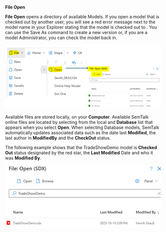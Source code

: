 **File Open**

**File Open** opens a directory of available Models. If you open a model that is checked out by another user, you will see a red error message next to the model name in your Explorer stating that the model is checked out to <user x>. You can use the Save As command to create a new version or, if you are a model Administrator, you can check the model back in.

![alt text](<images/FileOpen.png>)

Available files are stored locally, on your **Computer**. Available SemTalk online files are located by selecting from the local and **Database** list that appears when you select **Open**. When selecting Database models, SemTalk automatically updates associated data such as the date last **Modified**, the last author in **ModifiedBy** and the **CheckOut** status.

The following example shows that the TradeShowDemo model is **Checked Out** status designated by the red star, the **Last Modified** Date and who it was **Modified By**.

![alt text](<images/FileOpenCheckOut.png>)


